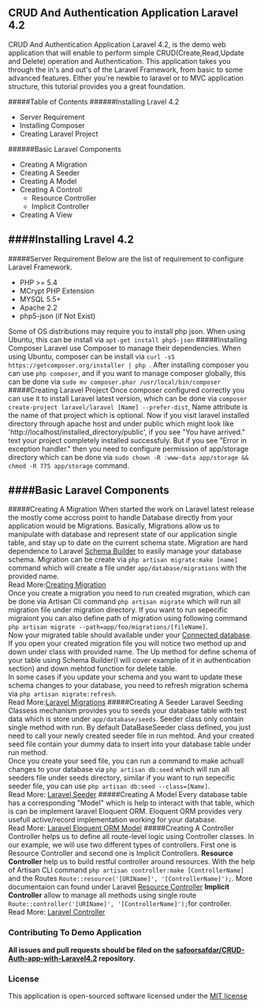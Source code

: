 ## CRUD And Authentication Application Laravel 4.2

CRUD And Authentication Application Laravel 4.2, is the demo web application that will enable to perform simple CRUD(Create,Read,Update and Delete) operation and Authentication. This application takes you through the in's and out's of the Laravel Framework, from basic to some advanced features. Either you're newbie to laravel or to MVC application structure, this tutorial provides you a great foundation.

#####Table of Contents
######Installing Lravel 4.2
- Server Requirement
- Installing Composer
- Creating Laravel Project

######Basic Laravel Components
- Creating A Migration
- Creating A Seeder
- Creating A Model
- Creating A Controll
    * Resource Controller
    * Implicit Controller
- Creating A View

####Installing Lravel 4.2
---
#####Server Requirement
Below are the list of requirement to configure Laravel Framework.
- PHP >= 5.4
- MCrypt PHP Extension
- MYSQL 5.5+ 
- Apache 2.2
- php5-json (if Not Exist)

Some of OS distributions may require you to install php json. When using Ubuntu, this can be install via `` apt-get install php5-json ``
#####Installing Composer
Laravel use Composer to manage their dependencies. When using Ubuntu, composer can be install via ``curl -sS https://getcomposer.org/installer | php ``. After installing composer you can use  `php composer`, and if you want to manage composer globally, this can be done via ``sudo mv composer.phar /usr/local/bin/composer``
#####Creating Laravel Project
Once composer configured correctly you can use it to install Laravel latest version, which can be done via `composer create-project laravel/laravel [Name] --prefer-dist`, Name attribute is the name of that project which is optional. Now if you visit laravel installed directory through apache host and under public which might look like 'http://localhost/installed_directory/public', if you see "You have arrived." text your project completely installed successfuly. But if you see "Error in exception handler." then you need to configure permission of app/storage directory which can be done via ``sudo chown -R :www-data app/storage && chmod -R 775 app/storage`` command.

####Basic Laravel Components
---
#####Creating A Migration
When started the work on Laravel latest release the mostly come accross point to handle Database directly from your application would be Migrations. Basically, Migrations allow us to manipulate with database and represent state of our application single table, and stay up to date on the current schema state. Migration are hard dependence to Laravel [Schema Builder](http://laravel.com/docs/schema) to easily manage your database schema.
Migration can be create via ``php artisan migrate:make [name]`` command which will create a file under ``app/database/migrations`` with the provided name.
<br>
Read More:[Creating Migration](http://laravel.com/docs/4.2/migrations#creating-migrations)
<br>Once you create a migration you need to run created migration, which can be done via Artisan Cli command ``php artisan migrate`` which will run all migration file under migration directory. If you want to run sepecific migraiont you can also define path of migration using following command ``php artisan migrate --path=app/foo/migrations/[fileName]``.
<br>Now your migrated table should available under your [Connected database](#). If you open your created migration file you will notice two method up and down under class with provided name. The Up method for define schema of your table using Schema Builder(I will cover example of it in authentication section) and down mehtod function for delete table.
<br>In some cases if you update your schema and you want to update these schema changes to your database, you need to refresh migration schema via ``php artisan migrate:refresh``.
<br>Read More:[Laravel Migrations](http://laravel.com/docs/4.2/migrations#introduction)
#####Creating A Seeder
Laravel Seeding Classess mechanism provides you to seeds your database table with test data which is store under ``app/database/seeds``. Seeder class only contain single method with run. By default DataBaseSeeder class defined, you just need to call your newly created seeder file in run mehtod. And your created seed file contain your dummy data to insert into your database table under run method.
<br>Once you create your seed file, you can run a command to make achuall changes to your database via ``php artisan db:seed`` which will run all seeders file under seeds directory, similar if you want to run sepecific seeder file, you can use ``php artisan db:seed --class=[Name]``.
<br>Read More: [Laravel Seeder](http://laravel.com/docs/4.2/migrations#database-seeding)
#####Creating A Model
Every database table has a corresponding "Model" which is help to interact with that table, which is can be implement laravel Eloquent ORM. Eloquent ORM provides very usefull active/record implementation working for your database. 
<br>Read More: [Laravel Eloquent ORM Model](http://laravel.com/docs/4.2/eloquent#introduction)
#####Creating A Controller
Controller helps us to define all route-level logic using Controller classes. In our example, we will use two different types of controllers. First one is Resource Controller and second one is Implicit Controllers.
**Resource Controller** help us to build restful controller around resources. With the help of Artisan CLI command ``php artisan controller:make [ControllerName]`` and the Routes ``Route::resource('[URIName]', '[ControllerName]');``.  More documentaion can found under Laravel [Resource Controller](http://laravel.com/docs/4.2/controllers#restful-resource-controllers)
**Implicit Controller** allow to manage all methods using single route `` Route::controller('[URIName]', '[ControllerName]');``for controller.
<br>Read More: [Laravel Controller](http://laravel.com/docs/4.2/controllers#basic-controllers)





### Contributing To Demo Application

**All issues and pull requests should be filed on the [safoorsafdar/CRUD-Auth-app-with-Laravel4.2](https://github.com/safoorsafdar/CRUD-Auth-app-with-Laravel4.2) repository.**

### License

This application is open-sourced software licensed under the [MIT license](http://opensource.org/licenses/MIT)


